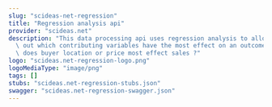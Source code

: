 ```yaml
---
slug: "scideas-net-regression"
title: "Regression analysis api"
provider: "scideas.net"
description: "This data processing api uses regression analysis to allow you to find\
  \ out which contributing variables have the most effect on an outcome. For example\
  \ does buyer location or price most effect sales ?"
logo: "scideas.net-regression-logo.png"
logoMediaType: "image/png"
tags: []
stubs: "scideas.net-regression-stubs.json"
swagger: "scideas.net-regression-swagger.json"
---
```

